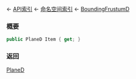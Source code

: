 ← [API索引](Api-Index) ← [命名空间索引](Namespace-Index) ← [BoundingFrustumD](VRageMath.BoundingFrustumD)

### 概要

```csharp
public PlaneD Item { get; }
```

### 返回

[PlaneD](VRageMath.PlaneD)


